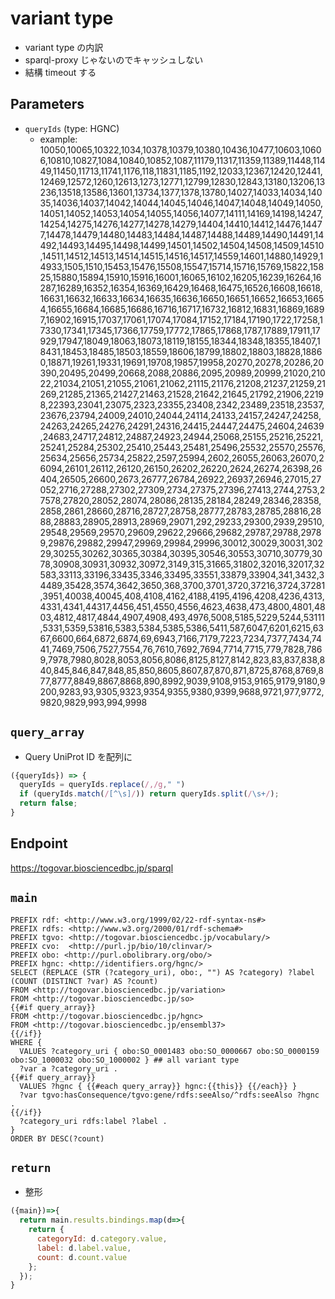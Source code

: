 # variant type

- variant type の内訳
- sparql-proxy じゃないのでキャッシュしない
- 結構 timeout する


## Parameters

* `queryIds` (type: HGNC)
  * example: 10050,10065,10322,1034,10378,10379,10380,10436,10477,10603,10606,10810,10827,1084,10840,10852,1087,11179,11317,11359,11389,11448,11449,11450,11713,11741,1176,118,11831,1185,1192,12033,12367,12420,12441,12469,12572,1260,12613,1273,12771,12799,12830,12843,13180,13206,13236,13518,13586,13601,13734,1377,1378,13780,14027,14033,14034,14035,14036,14037,14042,14044,14045,14046,14047,14048,14049,14050,14051,14052,14053,14054,14055,14056,14077,14111,14169,14198,14247,14254,14275,14276,14277,14278,14279,14404,14410,14412,14476,14477,14478,14479,14480,14483,14484,14487,14488,14489,14490,14491,14492,14493,14495,14498,14499,14501,14502,14504,14508,14509,14510,14511,14512,14513,14514,14515,14516,14517,14559,14601,14880,14929,14933,1505,1510,15453,15476,15508,15547,15714,15716,15769,15822,15825,15880,15894,15910,15916,16001,16065,16102,16205,16239,16264,16287,16289,16352,16354,16369,16429,16468,16475,16526,16608,16618,16631,16632,16633,16634,16635,16636,16650,16651,16652,16653,16654,16655,16684,16685,16686,16716,16717,16732,16812,16831,16869,16897,16902,16915,17037,17061,17074,17084,17152,17184,17190,1722,17258,17330,17341,17345,17366,17759,17772,17865,17868,1787,17889,17911,17929,17947,18049,18063,18073,18119,18155,18344,18348,18355,18407,18431,18453,18485,18503,18559,18606,18799,18802,18803,18828,18860,18871,19261,19331,19691,19708,19857,19958,20270,20278,20286,20390,20495,20499,20668,2088,20886,2095,20989,20999,21020,21022,21034,21051,21055,21061,21062,21115,21176,21208,21237,21259,21269,21285,21365,21427,21463,21528,21642,21645,21792,21906,22198,22393,23041,23075,2323,23355,23408,2342,23489,23518,23537,23676,23794,24009,24010,24044,24114,24133,24157,24247,24258,24263,24265,24276,24291,24316,24415,24447,24475,24604,24639,24683,24717,24812,24887,24923,24944,25068,25155,25216,25221,25241,25284,25302,25410,25443,25481,25496,25532,25570,25576,25634,25656,25734,25822,2597,25994,2602,26055,26063,26070,26094,26101,26112,26120,26150,26202,26220,2624,26274,26398,26404,26505,26600,2673,26777,26784,26922,26937,26946,27015,27052,2716,27288,27302,27309,2734,27375,27396,27413,2744,2753,27578,27820,28052,28074,28086,28135,28184,28249,28346,28358,2858,2861,28660,28716,28727,28758,28777,28783,28785,28816,2888,28883,28905,28913,28969,29071,292,29233,29300,2939,29510,29548,29569,29570,29609,29622,29666,29682,29787,29788,29789,29876,29882,29947,29969,29984,29996,30012,30029,30031,30229,30255,30262,30365,30384,30395,30546,30553,30710,30779,3078,30908,30931,30932,30972,3149,315,31665,31802,32016,32017,32583,33113,33196,33435,3346,33495,33551,33879,33904,341,3432,34489,35428,3574,3642,3650,368,3700,3701,3720,37216,3724,37281,3951,40038,40045,408,4108,4162,4188,4195,4196,4208,4236,4313,4331,4341,44317,4456,451,4550,4556,4623,4638,473,4800,4801,4803,4812,4817,4844,4907,4908,493,4976,5008,5185,5229,5244,53111,5331,5359,53816,5383,5384,5385,5386,5411,587,6047,6201,6215,6367,6600,664,6872,6874,69,6943,7166,7179,7223,7234,7377,7434,7441,7469,7506,7527,7554,76,7610,7692,7694,7714,7715,779,7828,7869,7978,7980,8028,8053,8056,8086,8125,8127,8142,823,83,837,838,840,845,846,847,848,85,850,8605,8607,87,870,871,8725,8768,8769,877,8777,8849,8867,8868,890,8992,9039,9108,9153,9165,9179,9180,9200,9283,93,9305,9323,9354,9355,9380,9399,9688,9721,977,9772,9820,9829,993,994,9998

## `query_array`
- Query UniProt ID を配列に
```javascript
({queryIds}) => {
  queryIds = queryIds.replace(/,/g," ")
  if (queryIds.match(/[^\s]/)) return queryIds.split(/\s+/);
  return false;
}
```

## Endpoint

https://togovar.biosciencedbc.jp/sparql

## `main`
```sparql
PREFIX rdf: <http://www.w3.org/1999/02/22-rdf-syntax-ns#>
PREFIX rdfs: <http://www.w3.org/2000/01/rdf-schema#>
PREFIX tgvo: <http://togovar.biosciencedbc.jp/vocabulary/>
PREFIX cvo:  <http://purl.jp/bio/10/clinvar/>
PREFIX obo: <http://purl.obolibrary.org/obo/>
PREFIX hgnc: <http://identifiers.org/hgnc/>
SELECT (REPLACE (STR (?category_uri), obo:, "") AS ?category) ?label (COUNT (DISTINCT ?var) AS ?count)
FROM <http://togovar.biosciencedbc.jp/variation>
FROM <http://togovar.biosciencedbc.jp/so>
{{#if query_array}}
FROM <http://togovar.biosciencedbc.jp/hgnc>
FROM <http://togovar.biosciencedbc.jp/ensembl37>
{{/if}}
WHERE {
  VALUES ?category_uri { obo:SO_0001483 obo:SO_0000667 obo:SO_0000159 obo:SO_1000032 obo:SO_1000002 } ## all variant type
  ?var a ?category_uri .
{{#if query_array}}
  VALUES ?hgnc { {{#each query_array}} hgnc:{{this}} {{/each}} }
  ?var tgvo:hasConsequence/tgvo:gene/rdfs:seeAlso/^rdfs:seeAlso ?hgnc .
{{/if}}
  ?category_uri rdfs:label ?label .
}
ORDER BY DESC(?count)
```

## `return`
- 整形
```javascript
({main})=>{
  return main.results.bindings.map(d=>{ 
    return {
      categoryId: d.category.value, 
      label: d.label.value,
      count: d.count.value
    };
  });	
}
```